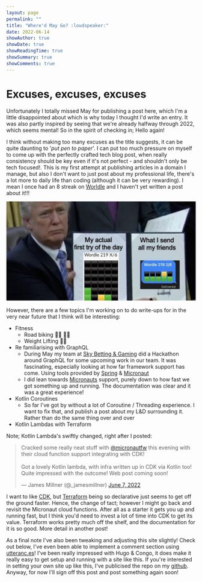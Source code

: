 ```yaml
---
layout: page
permalink: ""
title: "Where'd May Go? :loudspeaker:"
date: 2022-06-14
showAuthor: true
showDate: true
showReadingTime: true
showSummary: true
showComments: true
---
```


# Excuses, excuses, excuses

Unfortunately I totally missed May for publishing a post here, which I'm a little disappointed about which is why today I thought I'd write an entry. It was also partly inspired by seeing that we're already halfway through 2022, 
which seems mental! So in the spirit of checking in; Hello again!

I think without making too many excuses as the title suggests, it can be quite daunting to '_put pen to paper_'. I can put too much pressure on myself to come up with the perfectly crafted tech blog post,
when really consistency should be key even if it's not perfect - and shouldn't only be tech focused!. This is my first attempt at publishing articles in a domain I manage, but also I don't want to just post 
about my professional life, there's a lot more to daily life than coding (although it can be very rewarding). I mean I once had an 8 streak on [Worldle](https://www.nytimes.com/games/wordle/index.html) and I haven't yet written a post about it!!!

![Wordle](images/wordle.jpg "Wordle Cheaters")

However, there are a few topics I'm working on to do write-ups for in the very near future that I think will be interesting:

* Fitness
  * Road biking :biking_man: :mountain_biking_man:
  * Weight Lifting :weight_lifting_man:
* Re familiarising with GraphQL
  * During May my team at [Sky Betting & Gaming](https://www.linkedin.com/company/sky-betting-and-gaming/) did a Hackathon around GraphQL for some upcoming work in our team. It was fascinating, especially looking at how far framework support has come. Using tools provided by [Spring](https://spring.io/) & [Micronaut](https://micronaut.io/)
  * I did lean towards [Micronauts](https://guides.micronaut.io/latest/micronaut-graphql-gradle-kotlin.html) support, purely down to how fast we got something up and running. The documentation was clear and it was a great experience!
* Kotlin Coroutines
  * So far I've got by without a lot of Coroutine / Threading experience. I want to fix that, and publish a post about my L&D surrounding it. Rather than do the same thing over and over
* Kotlin Lambdas with Terraform

Note; Kotlin Lambda's swiftly changed, right after I posted:

<blockquote class="twitter-tweet"><p lang="en" dir="ltr">Cracked some really neat stuff with <a href="https://twitter.com/micronautfw?ref_src=twsrc%5Etfw">@micronautfw</a> this evening with their cloud function support integrating with CDK! <br><br>Got a lovely Kotlin lambda, with infra written up in CDK via Kotlin too! Quite impressed with the outcome! Web post coming soon!</p>&mdash; James Millner (@_jamesmillner) <a href="https://twitter.com/_jamesmillner/status/1534301307766554624?ref_src=twsrc%5Etfw">June 7, 2022</a></blockquote> <script async src="https://platform.twitter.com/widgets.js" charset="utf-8"></script> 

I want to like [CDK](https://aws.amazon.com/cdk/), but [Terraform](https://www.terraform.io/) being so declarative just seems to get off the ground faster. Hence, the change of tact; however I might go back and revisit the Micronaut cloud functions.
After all as a starter it gets you up and running fast, but I think you'd need to invest a lot of time into CDK to get its value. Terraform works pretty much off the shelf, and the documentation for it is so good. More detail in another post!

As a final note I've also been tweaking and adjusting this site slightly! Check out below, I've even been able to implement a comment section using [utteranc.es](https://utteranc.es/)! I've been really impressed with Hugo & Congo, it does make 
it really easy to get setup and running with a site like this. If you're interested in setting your own site up like this, I've publicised the repo on my [github](https://github.com/james-millner/jamesmillner.dev). Anyway, for now I'll sign off this post
and post something again soon!